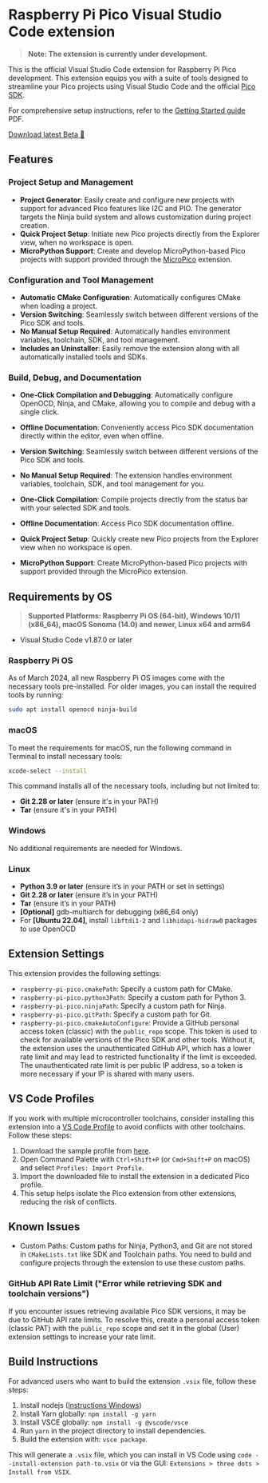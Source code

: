 # Raspberry Pi Pico Visual Studio Code extension

> **Note: The extension is currently under development.**

This is the official Visual Studio Code extension for Raspberry Pi Pico development. This extension equips you with a suite of tools designed to streamline your Pico projects using Visual Studio Code and the official [Pico SDK](https://github.com/raspberrypi/pico-sdk).

For comprehensive setup instructions, refer to the [Getting Started guide](https://datasheets.raspberrypi.com/pico/getting-started-with-pico.pdf) PDF.

[Download latest Beta 📀](https://github.com/raspberrypi/pico-vscode/releases)

## Features

### Project Setup and Management

- **Project Generator**: Easily create and configure new projects with support for advanced Pico features like I2C and PIO. The generator targets the Ninja build system and allows customization during project creation.
- **Quick Project Setup**: Initiate new Pico projects directly from the Explorer view, when no workspace is open.
- **MicroPython Support**: Create and develop MicroPython-based Pico projects with support provided through the [MicroPico](https://github.com/paulober/MicroPico) extension.

### Configuration and Tool Management

- **Automatic CMake Configuration**: Automatically configures CMake when loading a project.
- **Version Switching**: Seamlessly switch between different versions of the Pico SDK and tools.
- **No Manual Setup Required**: Automatically handles environment variables, toolchain, SDK, and tool management.
- **Includes an Uninstaller**: Easily remove the extension along with all automatically installed tools and SDKs.

### Build, Debug, and Documentation

- **One-Click Compilation and Debugging**: Automatically configure OpenOCD, Ninja, and CMake, allowing you to compile and debug with a single click.
- **Offline Documentation**: Conveniently access Pico SDK documentation directly within the editor, even when offline.

- **Version Switching**: Seamlessly switch between different versions of the Pico SDK and tools.
- **No Manual Setup Required**: The extension handles environment variables, toolchain, SDK, and tool management for you.
- **One-Click Compilation**: Compile projects directly from the status bar with your selected SDK and tools.
- **Offline Documentation**: Access Pico SDK documentation offline.
- **Quick Project Setup**: Quickly create new Pico projects from the Explorer view when no workspace is open.
- **MicroPython Support**: Create MicroPython-based Pico projects with support provided through the MicroPico extension.

## Requirements by OS

> **Supported Platforms: Raspberry Pi OS (64-bit), Windows 10/11 (x86_64), macOS Sonoma (14.0) and newer, Linux x64 and arm64**

- Visual Studio Code v1.87.0 or later

### Raspberry Pi OS
As of March 2024, all new Raspberry Pi OS images come with the necessary tools pre-installed. For older images, you can install the required tools by running: 

```bash
sudo apt install openocd ninja-build
```

### macOS
To meet the requirements for macOS, run the following command in Terminal to install necessary tools:
```zsh
xcode-select --install
```
This command installs all of the necessary tools, including but not limited to:
- **Git 2.28 or later** (ensure it's in your PATH)
- **Tar** (ensure it's in your PATH)

### Windows

No additional requirements are needed for Windows.

### Linux
- **Python 3.9 or later** (ensure it’s in your PATH or set in settings)
- **Git 2.28 or later** (ensure it’s in your PATH)
- **Tar** (ensure it’s in your PATH)
- **\[Optional\]** gdb-multiarch for debugging (x86_64 only)
- For **\[Ubuntu 22.04\]**, install `libftdi1-2` and `libhidapi-hidraw0` packages to use OpenOCD

## Extension Settings

This extension provides the following settings:

* `raspberry-pi-pico.cmakePath`: Specify a custom path for CMake.
* `raspberry-pi-pico.python3Path`: Specify a custom path for Python 3.
* `raspberry-pi-pico.ninjaPath`: Specify a custom path for Ninja.
* `raspberry-pi-pico.gitPath`: Specify a custom path for Git.
* `raspberry-pi-pico.cmakeAutoConfigure`: Provide a GitHub personal access token (classic) with the `public_repo` scope. This token is used to check for available versions of the Pico SDK and other tools. Without it, the extension uses the unauthenticated GitHub API, which has a lower rate limit and may lead to restricted functionality if the limit is exceeded. The unauthenticated rate limit is per public IP address, so a token is more necessary if your IP is shared with many users.

## VS Code Profiles

If you work with multiple microcontroller toolchains, consider installing this extension into a [VS Code Profile](https://code.visualstudio.com/docs/editor/profiles) to avoid conflicts with other toolchains. Follow these steps:

1. Download the sample profile from [here](scripts/Pico.code-profile).
2. Open Command Palette with `Ctrl+Shift+P` (or `Cmd+Shift+P` on macOS) and select `Profiles: Import Profile`.
3. Import the downloaded file to install the extension in a dedicated Pico profile.
4. This setup helps isolate the Pico extension from other extensions, reducing the risk of conflicts.

## Known Issues

- Custom Paths: Custom paths for Ninja, Python3, and Git are not stored in `CMakeLists.txt` like SDK and Toolchain paths. You need to build and configure projects through the extension to use these custom paths.

### GitHub API Rate Limit ("Error while retrieving SDK and toolchain versions")

If you encounter issues retrieving available Pico SDK versions, it may be due to GitHub API rate limits. To resolve this, create a personal access token (classic PAT) with the `public_repo` scope and set it in the global (User) extension settings to increase your rate limit.

## Build Instructions

For advanced users who want to build the extension `.vsix` file, follow these steps:

1. Install nodejs ([Instructions Windows](https://learn.microsoft.com/en-us/windows/dev-environment/javascript/nodejs-on-windows))
2. Install Yarn globally: `npm install -g yarn`
3. Install VSCE globally: `npm install -g @vscode/vsce`
4. Run `yarn` in the project directory to install dependencies.
5. Build the extension with: `vsce package`.

This will generate a `.vsix` file, which you can install in VS Code using `code --install-extension path-to.vsix` or via the GUI: `Extensions > three dots > Install from VSIX`.
